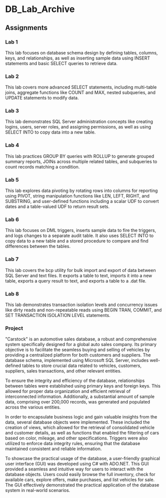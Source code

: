 # DB_Lab_Archive

## Assignments
### Lab 1
This lab focuses on database schema design by defining tables, columns, keys, and relationships, as well as inserting sample data using INSERT statements and basic SELECT queries to retrieve data.

### Lab 2
This lab covers more advanced SELECT statements, including multi-table joins, aggregate functions like COUNT and MAX, nested subqueries, and UPDATE statements to modify data.

### Lab 3
This lab demonstrates SQL Server administration concepts like creating logins, users, server roles, and assigning permissions, as well as using SELECT INTO to copy data into a new table.

### Lab 4
This lab practices GROUP BY queries with ROLLUP to generate grouped summary reports, JOINs across multiple related tables, and subqueries to count records matching a condition.

### Lab 5
This lab explores data pivoting by rotating rows into columns for reporting using PIVOT, string manipulation functions like LEN, LEFT, RIGHT, and SUBSTRING, and user-defined functions including a scalar UDF to convert dates and a table-valued UDF to return result sets.

### Lab 6
This lab focuses on DML triggers, inserts sample data to fire the triggers, and logs changes to a separate audit table. It also uses SELECT INTO to copy data to a new table and a stored procedure to compare and find differences between the tables.

### Lab 7
This lab covers the bcp utility for bulk import and export of data between SQL Server and text files. It exports a table to text, imports it into a new table, exports a query result to text, and exports a table to a .dat file.

### Lab 8
This lab demonstrates transaction isolation levels and concurrency issues like dirty reads and non-repeatable reads using BEGIN TRAN, COMMIT, and SET TRANSACTION ISOLATION LEVEL statements.

### Project
"Carstock" is an automotive sales database, a robust and comprehensive system specifically designed for a global auto sales company. Its primary objective is to facilitate the seamless buying and selling of vehicles by providing a centralized platform for both customers and suppliers. The database schema, implemented using Microsoft SQL Server, includes well-defined tables to store crucial data related to vehicles, customers, suppliers, sales transactions, and other relevant entities.

To ensure the integrity and efficiency of the database, relationships between tables were established using primary keys and foreign keys. This allowed for proper data organization and efficient retrieval of interconnected information. Additionally, a substantial amount of sample data, comprising over 200,000 records, was generated and populated across the various entities.

In order to encapsulate business logic and gain valuable insights from the data, several database objects were implemented. These included the creation of views, which allowed for the retrieval of consolidated vehicle and customer details, as well as functions that enabled the filtering of cars based on color, mileage, and other specifications. Triggers were also utilized to enforce data integrity rules, ensuring that the database maintained consistent and reliable information.

To showcase the practical usage of the database, a user-friendly graphical user interface (GUI) was developed using C# with ADO.NET. This GUI provided a seamless and intuitive way for users to interact with the database objects. Users could easily browse the full inventory, check for available cars, explore offers, make purchases, and list vehicles for sale. The GUI effectively demonstrated the practical application of the database system in real-world scenarios.
